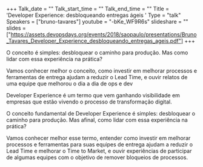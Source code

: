 +++
Talk_date = ""
Talk_start_time = ""
Talk_end_time = ""
Title = 'Developer Experience: desbloqueando entregas ágeis '
Type = "talk"
Speakers = ["bruno-tavares"]
youtube = "-bKe_WF9R6s"
slideshare = ""
slides = ["https://assets.devopsdays.org/events/2018/saopaulo/presentations/Bruno_Tavares_Developer_Experience_desbloqueando_entregas_ageis.pdf"]
+++

O conceito é simples: desbloquear o caminho para produção. Mas como lidar com essa experiência na prática?

Vamos conhecer melhor o conceito, como investir em melhorar processos e ferramentas de entrega ajudam a reduzir o Lead Time, e ouvir relatos de uma equipe que melhorou o dia a dia de ops e dev

Developer Experience é um termo que vem ganhando visibilidade em empresas que estão vivendo o processo de transformação digital.

O conceito fundamental de Developer Experience é simples: desbloquear o caminho para produção. Mas afinal, como lidar com essa experiência na prática?

Vamos conhecer melhor esse termo, entender como investir em melhorar processos e ferramentas para suas equipes de entrega ajudam a reduzir o Lead Time e melhorar o Time to Market, e ouvir experiências de participar de algumas equipes com o objetivo de remover bloqueios de processos.